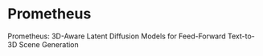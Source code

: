 # Prometheus
Prometheus: 3D-Aware Latent Diffusion Models for Feed-Forward Text-to-3D Scene Generation
